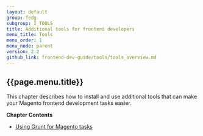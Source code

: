 ```yaml
---
layout: default  
group: fedg
subgroup: I_TOOLS
title: Additional tools for frontend developers
menu_title: Tools
menu_order: 1
menu_node: parent
version: 2.2
github_link: frontend-dev-guide/tools/tools_overview.md
---
```


## {{page.menu.title}}

This chapter describes how to install and use additional tools that can make your Magento frontend development tasks easier.

**Chapter Contents**

- [Using Grunt for Magento tasks](page.baseurl/frontend-dev-guide/tools/using_grunt.html)